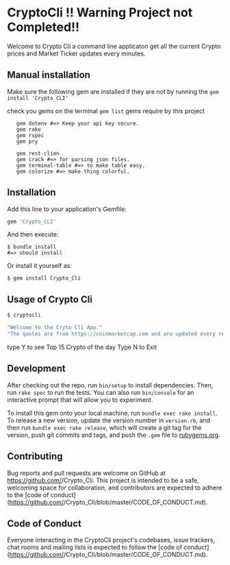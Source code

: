 # CryptoCli !! Warning Project not Completed!!

Welcome to Crypto Cli 
a command line applicaton get all the current Crypto prices and Market Ticker updates every minutes.


## Manual installation
Make sure the following gem are installed if they are not by running the ```gem install 'Crypto_CLI'```

check you gems on the terminal ```gem list```
gems require by this project 
```gem bundler
   gem dotenv #=> Keep your api key secure.
   gem rake
   gem rspec
   gem pry

   gem rest-clien
   gem crack #=> for parsing json files.
   gem terminal-table #=> to make table easy.
   gem colorize #=> make thing colorful.
   ```



## Installation

Add this line to your application's Gemfile:

```ruby
gem 'Crypto_CLI'
```

And then execute:

    $ bundle install
    #=> should install

Or install it yourself as:

    $ gem install Crypto_Cli

## Usage of Crypto Cli
``` ruby 
$ cryptocli
```

```ruby
"Welcome to the Cryto Cli App."
"The quotes are from https://coinmarketcap.com and are updated every reload of the app."
```

type Y to see Top 15 Crypto of the day
Type N to Exit

## Development

After checking out the repo, run `bin/setup` to install dependencies. Then, run `rake spec` to run the tests. You can also run `bin/console` for an interactive prompt that will allow you to experiment.

To install this gem onto your local machine, run `bundle exec rake install`. To release a new version, update the version number in `version.rb`, and then run `bundle exec rake release`, which will create a git tag for the version, push git commits and tags, and push the `.gem` file to [rubygems.org](https://rubygems.org).

## Contributing

Bug reports and pull requests are welcome on GitHub at https://github.com/<github username>/Crypto_Cli. This project is intended to be a safe, welcoming space for collaboration, and contributors are expected to adhere to the [code of conduct](https://github.com/<github username>/Crypto_Cli/blob/master/CODE_OF_CONDUCT.md).


## Code of Conduct

Everyone interacting in the CryptoCli project's codebases, issue trackers, chat rooms and mailing lists is expected to follow the [code of conduct](https://github.com/<github username>/Crypto_Cli/blob/master/CODE_OF_CONDUCT.md).
